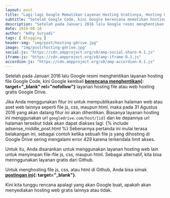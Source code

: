```yaml
---
layout: post
title: "Lagi-lagi Google Mematikan Layanan Hosting Gratisnya, Hosting Google Drive"
subtitle: "Setelah Google Code, kini Google berencana mematikan hosting Google Drive."
description: "Setelah pada Januari 2016 lalu Google resmi menghentikan layanan hosting file Google Code, kini Google kembali berencana menghentikan layanan hosting web Google Drive."
date: 2016-08-18
author: "Adhy Suryadi"
tags: [ Blogging ]
header-img: "img/post/hosting-gdrive.jpg"
image: "img/post/hosting-gdrive.jpg"
social-js: "https://cdn.ampproject.org/v0/amp-social-share-0.1.js"
iframe-js: "https://cdn.ampproject.org/v0/amp-iframe-0.1.js"
accordion-js: "https://cdn.ampproject.org/v0/amp-accordion-0.1.js"
---
```


Setelah pada Januari 2016 lalu Google resmi menghentikan layanan hosting file Google Code, kini Google kembali **[berencana menghentikan](http://googleappsupdates.blogspot.co.id/2015/08/deprecating-web-hosting-support-in.html "berencana menghentikan"){: target="_blank" rel="nofollow"}** layanan hosting file atau web hosting gratis Google Drive.

Jika Anda menggunakan fitur ini untuk mempublikasikan halaman web atau aset web lainnya seperti file js, css, maupun html, maka pada 31 Agustus 2016 yang akan datang fitur ini akan dihentikan. Biasanya layanan hosting ini menggunakan url `googledrive.com/host/[id]` dan ke depannya url halaman tersebut tidak akan dapat diakses lagi.
{% include adsense_middle_post.html %}
Sebenarnya pertanda ini mulai terasa belakangan ini, sebagai contoh ketika sebuah file js yang dihosting di Google Drive sering mengalami error 429 karena terkendala limit akses.

Untuk itu, Anda disarankan untuk menggunakan layanan hosting web lain untuk menyimpan file-file js, css, maupun html. Sebagai alternatif, kita bisa mennggunakan layanan gratis dari Github.

Untuk menghosting file js, css, atau html di Github, Anda bisa simak **[postingan ini](http://www.kompiajaib.com/2016/05/cara-hosting-file-js-css-html-di-github.html "postingan ini"){: target="_blank"}**.

Kini kita tunggu rencana apalagi yang akan Google buat, apakah akan menyediakan hosting web gratis lainnya atau tidak.

